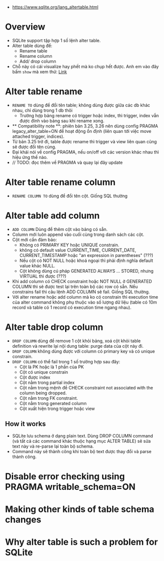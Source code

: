 - https://www.sqlite.org/lang_altertable.html
# Overview
- SQLite support tập hợp 1 số lệnh alter table.
- Alter table dùng để:
    - Rename table
    - Rename column
    - Add/ drop column
- Chỗ này có cái visualize hay phết mà ko chụp hết được. Anh em vào đây bấm `show` mà xem thử: [Link](https://www.sqlite.org/lang_altertable.html)
# Alter table rename
- `RENAME TO` dùng để đổi tên table; không dùng được giữa các db khác nhau, chỉ dùng trong 1 db thôi
    - Trường hợp bảng rename có trigger hoặc index, thì trigger, index vẫn được đính vào bảng sau khi rename xong.
- ** Compatibility note **: phiên bản 3.25, 3.26 nên dùng config PRAGMA legacy_alter_table=ON để hoạt động ổn định (liên quan tới việc move attached trigger, indices).
- Từ bản 3.25 trở đi, table được rename thì trigger và view liên quan cũng sẽ được đổi tên cùng.
- Đại khái nói về config PRAGMA, nếu on/off với các version khác nhau thì hiệu ứng thế nào.
- // TODO: đọc thêm về PRAGMA và quay lại đây update

# Alter table rename column
- `RENAME COLUMN TO` dùng để đổi tên cột. Giống SQL thường
# Alter table add column
- `ADD COLUMN` Dùng để thêm cột vào bảng có sẵn.
- Column mới luôn append vào cuối cùng trong danh sách các cột.
- Cột mới cần đảm bảo:
    - Không có PRIMARY KEY hoặc UNIQUE constrain.
    - không có default value CURRENT_TIME, CURRENT_DATE, CURRENT_TIMESTAMP hoặc "an expression in parentheses" (???)
    - Nếu cột có NOT NULL hoặc khoá ngoại thì phải định nghĩa default value khác NULL.
    - Cột không dùng cú pháp GENERATED ALWAYS ... STORED, nhưng VIRTUAL thì được (???)
- Khi add column có CHECK constraint hoặc NOT NULL ở GENERATED COLUMN thì sẽ được test lại trên toàn bộ các row có sẵn. Nếu constrains fail thì câu lệnh ADD COLUMN sẽ fail. Giống SQL thường.
- Với alter rename hoặc add column mà ko có constrain thì execution time của alter command không phụ thuộc vào số lượng dữ liệu (table có 10m record và table có 1 record có execution time ngang nhau).


# Alter table drop column
- `DROP COLUMN` dùng để remove 1 cột khỏi bảng, xoá cột khỏi table definition và rewrite lại nội dung table: purge data của cột này đi.
- `DROP COLUMN` không dùng được với column có primary key và có unique constrain.
- `DROP COLUMN` có thể fail trong 1 số trường hợp sau đây:
    - Cột là PK hoặc là 1 phần của PK
    - Cột có unique constrain
    - Cột được index
    - Cột nằm trong partial index
    - Cột nằm trong mệnh đề CHECK constraint not associated with the column being dropped.
    - Cột nằm trong FK constraint.
    - Cột nằm trong generated column
    - Cột xuất hiện trong trigger hoặc view
## How it works
- SQLite lưu schema ở dạng plain text. Dùng DROP COLUMN command (và tất cả các command khác thuộc hạng mục ALTER TABLE) sẽ sửa text này và re-parse lại toàn bộ schema.
- Command này sẽ thành công khi toàn bộ text được thay đổi và parse thành công.

# Disable error checking using PRAGMA writable_schema=ON

# Making other kinds of table schema changes
# Why alter table is such a problem for SQLite
